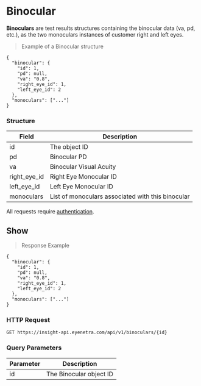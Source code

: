 # Binocular

**Binoculars** are test results structures containing the binocular data (va, pd, etc.), as the two monoculars instances of customer right and left eyes.

> Example of a Binocular structure

````
{
  "binocular": {
    "id": 1,
    "pd": null,
    "va": "0.8",
    "right_eye_id": 1,
    "left_eye_id": 2
  },
  "monoculars": ["..."]
}
````

### Structure

Field           | Description
--------------- | -------------------------------------------------------------------------------
id              | The object ID
pd              | Binocular PD
va              | Binocular Visual Acuity
right_eye_id    | Right Eye Monocular ID
left_eye_id     | Left Eye Monocular ID
monoculars      | List of monoculars associated with this binocular

<aside class="warn">
All requests require <a href="#basic-authentication">authentication</a>.
</aside>

## Show

> Response Example 

````
{
  "binocular": {
    "id": 1,
    "pd": null,
    "va": "0.8",
    "right_eye_id": 1,
    "left_eye_id": 2
  },
  "monoculars": ["..."]
}
````

### HTTP Request

`GET https://insight-api.eyenetra.com/api/v1/binoculars/{id}`

### Query Parameters

Parameter       | Description
--------------- | -------------------------------------------------------------------------------
id              | The Binocular object ID
